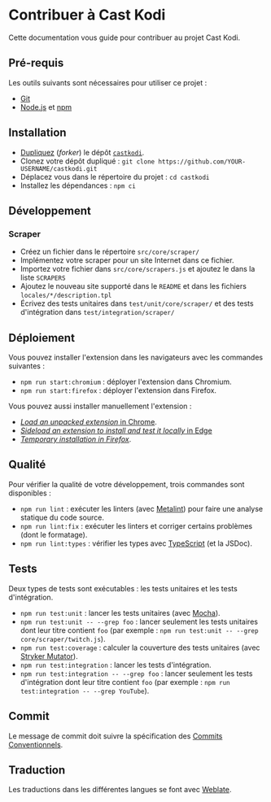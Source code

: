 # Contribuer à Cast Kodi

Cette documentation vous guide pour contribuer au projet Cast Kodi.

## Pré-requis

Les outils suivants sont nécessaires pour utiliser ce projet :

- [Git](https://git-scm.com/downloads)
- [Node.js](https://nodejs.org/) et
  [npm](https://docs.npmjs.com/downloading-and-installing-node-js-and-npm)

## Installation

- [Dupliquez](https://docs.github.com/get-started/quickstart/fork-a-repo)
  (_forker_) le dépôt [`castkodi`](https://github.com/regseb/castkodi).
- Clonez votre dépôt dupliqué :
  `git clone https://github.com/YOUR-USERNAME/castkodi.git`
- Déplacez vous dans le répertoire du projet : `cd castkodi`
- Installez les dépendances : `npm ci`

## Développement

### Scraper

- Créez un fichier dans le répertoire `src/core/scraper/`
- Implémentez votre scraper pour un site Internet dans ce fichier.
- Importez votre fichier dans `src/core/scrapers.js` et ajoutez le dans la liste
  `SCRAPERS`
- Ajoutez le nouveau site supporté dans le `README` et dans les fichiers
  `locales/*/description.tpl`
- Écrivez des tests unitaires dans `test/unit/core/scraper/` et des tests
  d'intégration dans `test/integration/scraper/`

## Déploiement

Vous pouvez installer l'extension dans les navigateurs avec les commandes
suivantes :

- `npm run start:chromium` : déployer l'extension dans Chromium.
- `npm run start:firefox` : déployer l'extension dans Firefox.
<!-- Le déploiement ne fonctionne pas avec la version Snap de Firefox.
     https://github.com/mozilla/web-ext/issues/1696 -->

Vous pouvez aussi installer manuellement l'extension :

- [_Load an unpacked extension_ in Chrome](https://developer.chrome.com/docs/extensions/get-started/tutorial/hello-world#load-unpacked).
- [_Sideload an extension to install and test it locally_ in Edge](https://learn.microsoft.com/en-us/microsoft-edge/extensions-chromium/getting-started/extension-sideloading)
- [_Temporary installation in Firefox_](https://extensionworkshop.com/documentation/develop/temporary-installation-in-firefox/).

## Qualité

Pour vérifier la qualité de votre développement, trois commandes sont
disponibles :

- `npm run lint` : exécuter les linters (avec
  [Metalint](https://github.com/regseb/metalint)) pour faire une analyse
  statique du code source.
- `npm run lint:fix` : exécuter les linters et corriger certains problèmes (dont
  le formatage).
- `npm run lint:types` : vérifier les types avec
  [TypeScript](https://www.typescriptlang.org/docs/handbook/intro-to-js-ts.html)
  (et la JSDoc).

## Tests

Deux types de tests sont exécutables : les tests unitaires et les tests
d'intégration.

- `npm run test:unit` : lancer les tests unitaires (avec
  [Mocha](https://mochajs.org/)).
- `npm run test:unit -- --grep foo` : lancer seulement les tests unitaires dont
  leur titre contient `foo` (par exemple :
  `npm run test:unit -- --grep core/scraper/twitch.js`).
- `npm run test:coverage` : calculer la couverture des tests unitaires (avec
  [Stryker Mutator](https://stryker-mutator.io/)).
- `npm run test:integration` : lancer les tests d'intégration.
- `npm run test:integration -- --grep foo` : lancer seulement les tests
  d'intégration dont leur titre contient `foo` (par exemple :
  `npm run test:integration -- --grep YouTube`).

## Commit

Le message de commit doit suivre la spécification des
[Commits Conventionnels](https://www.conventionalcommits.org/en/v1.0.0/).

## Traduction

Les traductions dans les différentes langues se font avec
[Weblate](https://hosted.weblate.org/engage/castkodi/).

